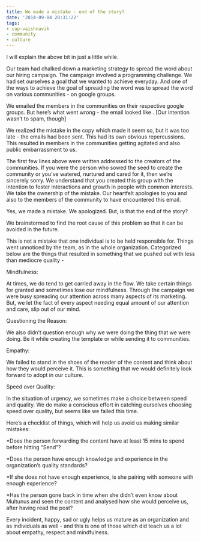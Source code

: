 ```yaml
---
title: We made a mistake - end of the story?
date: '2014-09-04 20:31:22'
tags:
- cap-vaishnavik
- community
- culture
---
```


I will explain the above bit in just a little while.

Our team had chalked down a marketing strategy to spread the word about our hiring campaign. The campaign involved a programming challenge. We had set ourselves a goal that we wanted to achieve everyday. And one of the ways to achieve the goal of spreading the word was to spread the word on various communities - on google groups.

We emailed the members in the communities on their respective google groups. But here’s what went wrong - the email looked like 
. [Our intention wasn’t to spam, though]

We realized the mistake in the copy which made it seem so, but it was too late - the emails had been sent. This had its own obvious repercussions. This resulted in members in the communities getting agitated and also public embarrassment to us.

The first few lines above were written addressed to the creators of the communities. If you were the person who sowed the seed to create the community or you’ve watered, nurtured and cared for it, then we’re sincerely sorry. We understand that you created this group with the intention to foster interactions and growth in people with common interests. We take the ownership of the mistake. Our heartfelt apologies to you and also to the members of the community to have encountered this email.

Yes, we made a mistake. We apologized. But, is that the end of the story?

We brainstormed to find the root cause of this problem so that it can be avoided in the future.

This is not a mistake that one individual is to be held responsible for. Things went unnoticed by the team, as in the whole organization. Categorized below are the things that resulted in something that we pushed out with less than mediocre quality -


Mindfulness:

At times, we do tend to get carried away in the flow. We take certain things for granted and sometimes lose our mindfulness. Through the campaign we were busy spreading our attention across many aspects of its marketing. But, we let the fact of every aspect needing equal amount of our attention and care, slip out of our mind.


Questioning the Reason:

We also didn’t question enough why we were doing the thing that we were doing. Be it while creating the template or while sending it to communities.


Empathy:

We failed to stand in the shoes of the reader of the content and think about how they would perceive it. This is something that we would definitely look forward to adopt in our culture.


Speed over Quality:

In the situation of urgency, we sometimes make a choice between speed and quality. We do make a conscious effort in catching ourselves choosing speed over quality, but seems like we failed this time.

Here’s a checklist of things, which will help us avoid us making similar mistakes:


*Does the person forwarding the content have at least 15 mins to spend before hitting “Send”?

    
*Does the person have enough knowledge and experience in the organization’s quality standards?

    
*If she does not have enough experience, is she pairing with someone with enough experience?

    
*Has the person gone back in time when she didn’t even know about Multunus and seen the content and analysed how she would perceive us, after having read the post?

Every incident, happy, sad or ugly helps us mature as an organization and as individuals as well - and this is one of those which did teach us a lot about empathy, respect and mindfulness.
